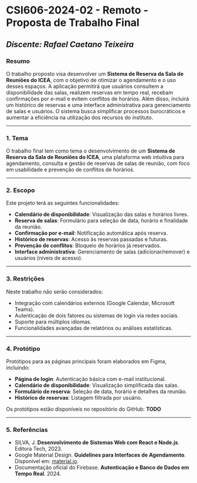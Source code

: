 # **CSI606-2024-02 - Remoto - Proposta de Trabalho Final**

## *Discente: Rafael Caetano Teixeira*

### Resumo  
O trabalho proposto visa desenvolver um **Sistema de Reserva da Sala de Reuniões do ICEA**, com o objetivo de otimizar o agendamento e o uso desses espaços. A aplicação permitirá que usuários consultem a disponibilidade das salas, realizem reservas em tempo real, recebam confirmações por e-mail e evitem conflitos de horários. Além disso, incluirá um histórico de reservas e uma interface administrativa para gerenciamento de salas e usuários. O sistema busca simplificar processos burocráticos e aumentar a eficiência na utilização dos recursos do instituto.

---

### 1. Tema  
O trabalho final tem como tema o desenvolvimento de um **Sistema de Reserva da Sala de Reuniões do ICEA**, uma plataforma web intuitiva para agendamento, consulta e gestão de reservas de salas de reunião, com foco em usabilidade e prevenção de conflitos de horários.

---

### 2. Escopo  
Este projeto terá as seguintes funcionalidades:  
- **Calendário de disponibilidade**: Visualização das salas e horários livres.  
- **Reserva de salas**: Formulário para seleção de data, horário e finalidade da reunião.  
- **Confirmação por e-mail**: Notificação automática após reserva.  
- **Histórico de reservas**: Acesso às reservas passadas e futuras.  
- **Prevenção de conflitos**: Bloqueio de horários já reservados.  
- **Interface administrativa**: Gerenciamento de salas (adicionar/remover) e usuários (níveis de acesso).  

---

### 3. Restrições  
Neste trabalho não serão considerados:  
- Integração com calendários externos (Google Calendar, Microsoft Teams).  
- Autenticação de dois fatores ou sistemas de login via redes sociais.  
- Suporte para múltiplos idiomas.  
- Funcionalidades avançadas de relatórios ou análises estatísticas.  

---

### 4. Protótipo  
Protótipos para as páginas principais foram elaborados em Figma, incluindo:  
- **Página de login**: Autenticação básica com e-mail institucional.  
- **Calendário de disponibilidade**: Visualização simplificada das salas.  
- **Formulário de reserva**: Seleção de data, horário e detalhes da reunião.  
- **Histórico de reservas**: Listagem filtrada por usuário.  

Os protótipos estão disponíveis no repositório do GitHub:  **TODO**

---

### 5. Referências  
- SILVA, J. **Desenvolvimento de Sistemas Web com React e Node.js**. Editora Tech, 2023.  
- Google Material Design. **Guidelines para Interfaces de Agendamento**. Disponível em: [material.io](https://material.io).  
- Documentação oficial do Firebase. **Autenticação e Banco de Dados em Tempo Real**. 2024. 